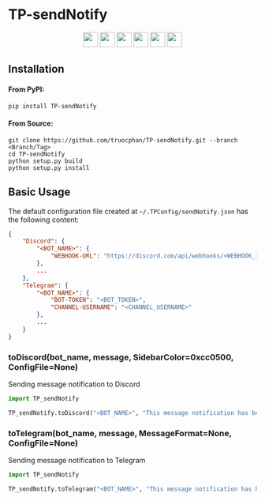 # TP-sendNotify

<p align="center">
    <a href="https://github.com/truocphan/TP-sendNotify/releases/"><img src="https://img.shields.io/github/release/truocphan/TP-sendNotify" height=30></a>
    <a href="#"><img src="https://img.shields.io/github/downloads/truocphan/TP-sendNotify/total" height=30></a>
    <a href="#"><img src="https://img.shields.io/github/stars/truocphan/TP-sendNotify" height=30></a>
    <a href="#"><img src="https://img.shields.io/github/forks/truocphan/TP-sendNotify" height=30></a>
    <a href="https://github.com/truocphan/TP-sendNotify/issues?q=is%3Aopen+is%3Aissue"><img src="https://img.shields.io/github/issues/truocphan/TP-sendNotify" height=30></a>
    <a href="https://github.com/truocphan/TP-sendNotify/issues?q=is%3Aissue+is%3Aclosed"><img src="https://img.shields.io/github/issues-closed/truocphan/TP-sendNotify" height=30></a>
</p>

## Installation
#### From PyPI:
```console
pip install TP-sendNotify
```
#### From Source:
```console
git clone https://github.com/truocphan/TP-sendNotify.git --branch <Branch/Tag>
cd TP-sendNotify
python setup.py build
python setup.py install
```

## Basic Usage
The default configuration file created at `~/.TPConfig/sendNotify.json` has the following content:
```json
{
    "Discord": {
        "<BOT_NAME>": {
            "WEBHOOK-URL": "https://discord.com/api/webhooks/<WEBHOOK_ID>/<WEBHOOK_TOKEN>"
        },
        ...
    },
    "Telegram": {
        "<BOT_NAME>": {
            "BOT-TOKEN": "<BOT_TOKEN>",
            "CHANNEL-USERNAME": "<CHANNEL_USERNAME>"
        },
        ...
    }
}
```

### toDiscord(bot_name, message, SidebarColor=0xcc0500, ConfigFile=None)
Sending message notification to Discord
```python
import TP_sendNotify

TP_sendNotify.toDiscord("<BOT_NAME>", "This message notification has been sent to the Discord using TP-sendNotify")
```

### toTelegram(bot_name, message, MessageFormat=None, ConfigFile=None)
Sending message notification to Telegram
```python
import TP_sendNotify

TP_sendNotify.toTelegram("<BOT_NAME>", "This message notification has been sent to the Telegram using TP-sendNotify")
```